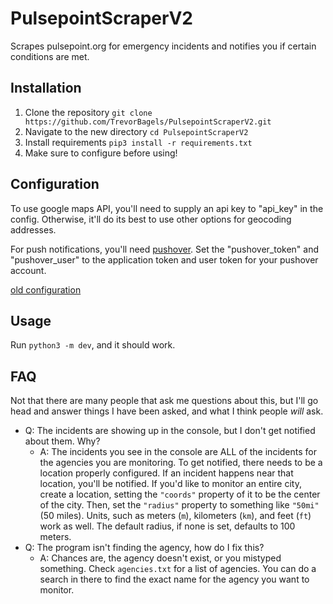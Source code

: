 # PulsepointScraperV2
Scrapes pulsepoint.org for emergency incidents and notifies you if certain conditions are met.



## Installation
1. Clone the repository `git clone https://github.com/TrevorBagels/PulsepointScraperV2.git`
2. Navigate to the new directory `cd PulsepointScraperV2`
3. Install requirements `pip3 install -r requirements.txt`
4. Make sure to configure before using!


## Configuration

To use google maps API, you'll need to supply an api key to "api_key" in the config. Otherwise, it'll do its best to use other options for geocoding addresses. 

For push notifications, you'll need [pushover](https://pushover.net/). Set the "pushover_token" and "pushover_user" to the application token and user token for your pushover account.


[old configuration](https://github.com/TrevorBagels/PulsepointScraper/wiki/Configuration)

## Usage
Run `python3 -m dev`, and it should work.


## FAQ

Not that there are many people that ask me questions about this, but I'll go head and answer things I have been asked, and what I think people *will* ask.

* Q: The incidents are showing up in the console, but I don't get notified about them. Why?
  * A: The incidents you see in the console are ALL of the incidents for the agencies you are monitoring. To get notified, there needs to be a location properly configured. If an incident happens near that location, you'll be notified. If you'd like to monitor an entire city, create a location, setting the `"coords"` property of it to be the center of the city. Then, set the `"radius"` property to something like `"50mi"` (50 miles). Units, such as meters (`m`), kilometers (`km`), and feet (`ft`) work as well. The default radius, if none is set, defaults to 100 meters.
* Q: The program isn't finding the agency, how do I fix this?
  * A: Chances are, the agency doesn't exist, or you mistyped something. Check `agencies.txt` for a list of agencies. You can do a search in there to find the exact name for the agency you want to monitor.
